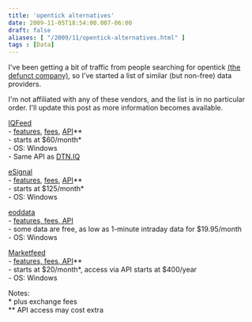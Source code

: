 ```yaml
---
title: 'opentick alternatives'
date: 2009-11-05T18:54:00.007-06:00
draft: false
aliases: [ "/2009/11/opentick-alternatives.html" ]
tags : [Data]
---
```


I've been getting a bit of traffic from people searching for opentick [(the defunct company)](http://blog.fosstrading.com/2009/04/opentick-is-no-more.html), so I've started a list of similar (but non-free) data providers.  
  
I'm not affiliated with any of these vendors, and the list is in no particular order. I'll update this post as more information becomes available.  
  
[IQFeed](http://www.iqfeed.net/)  
\- [features](http://www.iqfeed.net/index.cfm?displayaction=data&section=services), [fees](http://www.iqfeed.net/index.cfm?displayaction=data&section=fees), [API](http://www.iqfeed.net/index.cfm?displayaction=developer&section=main)\*\*  
\- starts at $60/month\*  
\- OS: Windows  
\- Same API as [DTN.IQ](http://www.dtniq.com/)  
  
[eSignal](http://www.esignal.com/)  
\- [features](http://www.esignal.com/esignal/features_exp.aspx?name=all), [fees](http://www.esignal.com/esignal/pricing.aspx), [API](http://www.esignal.com/esignal/features_exp.aspx?name=activex)\*\*  
\- starts at $125/month\*  
\- OS: Windows  
  
[eoddata](http://www.eoddata.com/Default.aspx)  
\- [features, fees, API](http://www.eoddata.com/Products/Default.aspx)  
\- some data are free, as low as 1-minute intraday data for $19.95/month  
\- OS: Windows  
  
[Marketfeed](http://www.marketfeed.com/)  
\- [features, fees, API](http://www.marketfeed.com/Integration_Basic.htm)\*\*  
\- starts at $20/month\*, access via API starts at $400/year  
\- OS: Windows  
  
Notes:  
\* plus exchange fees  
\*\* API access may cost extra